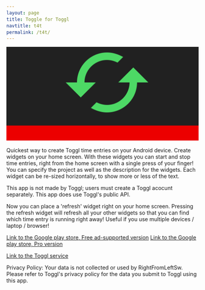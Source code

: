 ```yaml
---
layout: page
title: Toggle for Toggl
navtitle: t4t
permalink: /t4t/
---
```


![t4t banner](/assets/t4t/1024x500.png)

Quickest way to create Toggl time entries on your Android device. Create widgets on your home screen. With these widgets you can start and stop time entries, right from the home screen with a single press of your finger! You can specify the project as well as the description for the widgets. Each widget can be re-sized horizontally, to show more or less of the text.

This app is not made by Toggl; users must create a Toggl acocunt separately. This app does use Toggl's public API.

Now you can place a 'refresh' widget right on your home screen. Pressing the refresh widget will refresh all your other widgets so that you can find which time entry is running right away! Useful if you use multiple devices / laptop / browser!

[Link to the Google play store, Free ad-supported version](https://play.google.com/store/apps/details?id=com.rightfromleftsw.toggltoggles)
[Link to the Google play store, Pro version](https://play.google.com/store/apps/details?id=com.rightfromleftsw.toggltoggles.pro)

[Link to the Toggl service](https://toggl.com/)

Privacy Policy:
Your data is not collected or used by RightFromLeftSw. Please refer to Toggl's privacy policy for the data you submit to Toggl using this app.